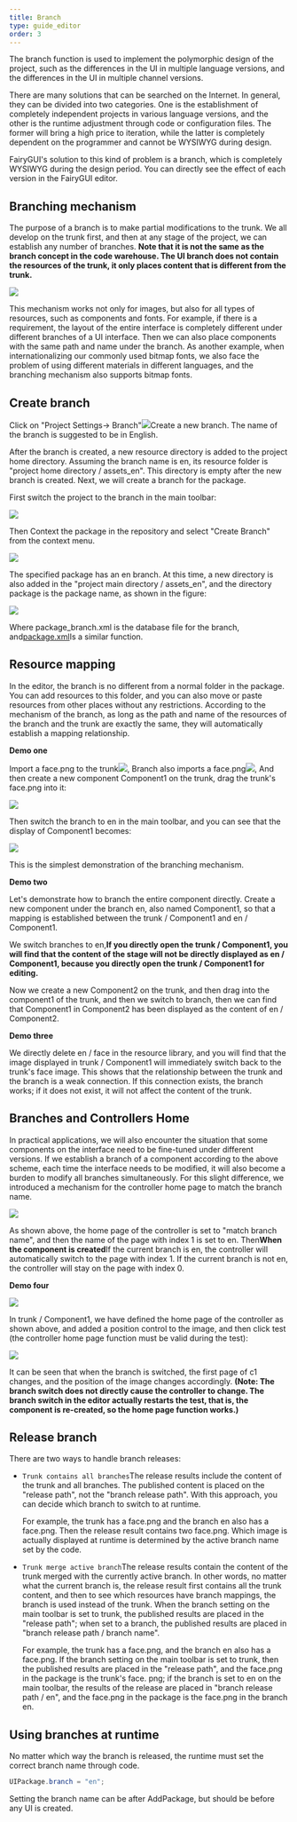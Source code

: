 ```yaml
---
title: Branch
type: guide_editor
order: 3
---
```


The branch function is used to implement the polymorphic design of the project, such as the differences in the UI in multiple language versions, and the differences in the UI in multiple channel versions.

There are many solutions that can be searched on the Internet. In general, they can be divided into two categories. One is the establishment of completely independent projects in various language versions, and the other is the runtime adjustment through code or configuration files. The former will bring a high price to iteration, while the latter is completely dependent on the programmer and cannot be WYSIWYG during design.

FairyGUI's solution to this kind of problem is a branch, which is completely WYSIWYG during the design period. You can directly see the effect of each version in the FairyGUI editor.

## Branching mechanism

The purpose of a branch is to make partial modifications to the trunk. We all develop on the trunk first, and then at any stage of the project, we can establish any number of branches. **Note that it is not the same as the branch concept in the code warehouse. The UI branch does not contain the resources of the trunk, it only places content that is different from the trunk.**

![](../../images/QQ20191210-162300.png)

This mechanism works not only for images, but also for all types of resources, such as components and fonts. For example, if there is a requirement, the layout of the entire interface is completely different under different branches of a UI interface. Then we can also place components with the same path and name under the branch. As another example, when internationalizing our commonly used bitmap fonts, we also face the problem of using different materials in different languages, and the branching mechanism also supports bitmap fonts.

## Create branch

Click on "Project Settings-> Branch"![](../../images/QQ20191209-160453.png)Create a new branch. The name of the branch is suggested to be in English.

After the branch is created, a new resource directory is added to the project home directory. Assuming the branch name is en, its resource folder is "project home directory / assets_en". This directory is empty after the new branch is created. Next, we will create a branch for the package.

First switch the project to the branch in the main toolbar:

![](../../images/QQ20191210-201635.png)

Then Context the package in the repository and select "Create Branch" from the context menu.

![](../../images/QQ20191210-205005.png)

The specified package has an en branch. At this time, a new directory is also added in the "project main directory / assets_en", and the directory package is the package name, as shown in the figure:

![](../../images/QQ20191210-205055.png)

Where package_branch.xml is the database file for the branch, and[package.xml](package.html#包的定义)Is a similar function.

## Resource mapping

In the editor, the branch is no different from a normal folder in the package. You can add resources to this folder, and you can also move or paste resources from other places without any restrictions. According to the mechanism of the branch, as long as the path and name of the resources of the branch and the trunk are exactly the same, they will automatically establish a mapping relationship.

**Demo one**

Import a face.png to the trunk![](../../images/QQ20191210-210524.png), Branch also imports a face.png![](../../images/QQ20191210-210605.png), And then create a new component Component1 on the trunk, drag the trunk's face.png into it:

![](../../images/QQ20191210-210734.png)

Then switch the branch to en in the main toolbar, and you can see that the display of Component1 becomes:

![](../../images/QQ20191210-210845.png)

This is the simplest demonstration of the branching mechanism.

**Demo two**

Let's demonstrate how to branch the entire component directly. Create a new component under the branch en, also named Component1, so that a mapping is established between the trunk / Component1 and en / Component1.

We switch branches to en,**If you directly open the trunk / Component1, you will find that the content of the stage will not be directly displayed as en / Component1, because you directly open the trunk / Component1 for editing.**

Now we create a new Component2 on the trunk, and then drag into the component1 of the trunk, and then we switch to branch, then we can find that Component1 in Component2 has been displayed as the content of en / Component2.

**Demo three**

We directly delete en / face in the resource library, and you will find that the image displayed in trunk / Component1 will immediately switch back to the trunk's face image. This shows that the relationship between the trunk and the branch is a weak connection. If this connection exists, the branch works; if it does not exist, it will not affect the content of the trunk.

## Branches and Controllers Home

In practical applications, we will also encounter the situation that some components on the interface need to be fine-tuned under different versions. If we establish a branch of a component according to the above scheme, each time the interface needs to be modified, it will also become a burden to modify all branches simultaneously. For this slight difference, we introduced a mechanism for the controller home page to match the branch name.

![](../../images/QQ20191210-221456.png)

As shown above, the home page of the controller is set to "match branch name", and then the name of the page with index 1 is set to en. Then**When the component is created**If the current branch is en, the controller will automatically switch to the page with index 1. If the current branch is not en, the controller will stay on the page with index 0.

**Demo four**

![](../../images/QQ20191210-224850.png)

In trunk / Component1, we have defined the home page of the controller as shown above, and added a position control to the image, and then click test (the controller home page function must be valid during the test):

![](../../images/2019-12-10-22_52_42.gif)

It can be seen that when the branch is switched, the first page of c1 changes, and the position of the image changes accordingly. **(Note: The branch switch does not directly cause the controller to change. The branch switch in the editor actually restarts the test, that is, the component is re-created, so the home page function works.)**

## Release branch

There are two ways to handle branch releases:

- `Trunk contains all branches`The release results include the content of the trunk and all branches. The published content is placed on the "release path", not the "branch release path". With this approach, you can decide which branch to switch to at runtime.

   For example, the trunk has a face.png and the branch en also has a face.png. Then the release result contains two face.png. Which image is actually displayed at runtime is determined by the active branch name set by the code.

- `Trunk merge active branch`The release results contain the content of the trunk merged with the currently active branch. In other words, no matter what the current branch is, the release result first contains all the trunk content, and then to see which resources have branch mappings, the branch is used instead of the trunk. When the branch setting on the main toolbar is set to trunk, the published results are placed in the "release path"; when set to a branch, the published results are placed in "branch release path / branch name".

   For example, the trunk has a face.png, and the branch en also has a face.png. If the branch setting on the main toolbar is set to trunk, then the published results are placed in the "release path", and the face.png in the package is the trunk's face. png; if the branch is set to en on the main toolbar, the results of the release are placed in "branch release path / en", and the face.png in the package is the face.png in the branch en.

## Using branches at runtime

No matter which way the branch is released, the runtime must set the correct branch name through code.

```csharp
UIPackage.branch = "en";
```

Setting the branch name can be after AddPackage, but should be before any UI is created.
